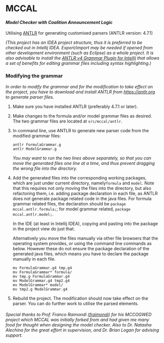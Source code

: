 # MCCAL
#### *Model Checker with Coalition Announcement Logic*
Utilising [ANTLR][2] for generating customised parsers
(ANTLR version: 4.7.1)

*(This project has an IDEA project structure, thus it is preferred to be checked out in Intellij IDEA. Export/import may be needed if opened from other development environment (such as Eclipse) as a whole project. It is also advisable to install the [ANTLR v4 Grammar Plugin for Intellij][3] that allows a set of benefits for editing grammar files including syntax highlighting.)*

### Modifying the grammar

*In order to modify the grammar and for the modification to take effect on the project, you have to download and install ANTLR from https://antlr.org to generate parser files.* 

1. Make sure you have installed ANTLR (preferably 4.7.1 or later).

2. Make changes to the formula and/or model grammar files as desired. The two grammar files are located at `src/mccal/antlr`. 

3. In command line, use ANTLR to generate new parser code from the modified grammar files:

   ```shell
   antlr FormulaGrammar.g
   antlr ModelGrammar.g
   ```
   
   *You may want to run the two lines above separately, so that you can move the generated files one line at a time, and thus prevent dragging the wrong file into the directory.*

4. Add the generated files into the corresponding working packages, which are just under current directory, namely`formula` and `model`. 
   Note that this requires not only moving the files into the directory, but also refactoring them, i.e. adding package declaration in each file, as ANTLR does not generate package related code in the java files.
   For formula grammar related files, the declaration should be `package mccal.antlr.formula;`; for model grammar related, `package mccal.antlr.model;`. 

   In the IDE (at least in Intellij IDEA), copying and pasting into the package in the project view do just that. 

   Alternatively you move the files manually via other file browsers that the operating system provides, or using the command line commands as below. However these do not ensure the package declaration of the generated java files, which means you have to declare the package manually in each file.

   ```shell
   mv FormulaGrammar.g4 tmp.g4
   mv FormulaGrammar* formula/
   mv tmp.g FormulaGrammar.g4
   mv ModelGrammar.g4 tmp2.g4
   mv ModelGrammar* model/
   mv tmp2.g ModelGrammar.g4
   ```

5. Rebuild the project. The modification should now take effect on the parser. You can do further work to utilise the parsed elements.



###### *Special thanks to Prof. Franco Raimondi ([fraimondi][1]) for his MCCOGWED project which MCCAL was initially forked from and had given me many food for thought when designing the model checker. Also to Dr. Natasha Alechina for the great effort in supervision, and Dr. Brian Logan for advising support.* 

[1]:	https://github.com/fraimondi/mccogwed
[2]:    https://www.antlr.org

[3]: http://plugins.jetbrains.com/plugin/7358-antlr-v4-grammar-plugin
